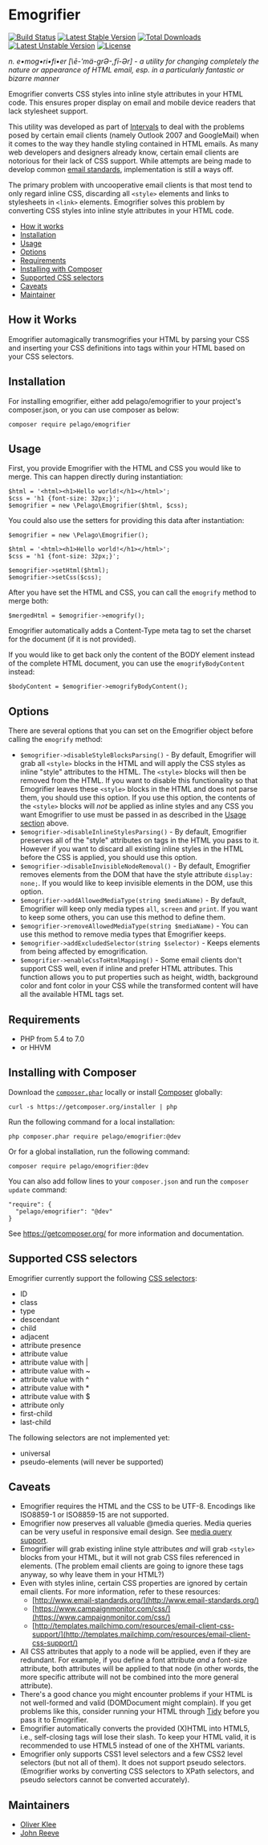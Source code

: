 # Emogrifier

[![Build Status](https://travis-ci.org/jjriv/emogrifier.svg?branch=master)](https://travis-ci.org/jjriv/emogrifier)
[![Latest Stable Version](https://poser.pugx.org/pelago/emogrifier/v/stable.svg)](https://packagist.org/packages/pelago/emogrifier)
[![Total Downloads](https://poser.pugx.org/pelago/emogrifier/downloads.svg)](https://packagist.org/packages/pelago/emogrifier)
[![Latest Unstable Version](https://poser.pugx.org/pelago/emogrifier/v/unstable.svg)](https://packagist.org/packages/pelago/emogrifier)
[![License](https://poser.pugx.org/pelago/emogrifier/license.svg)](https://packagist.org/packages/pelago/emogrifier)

_n. e•mog•ri•fi•er [\ē-'mä-grƏ-,fī-Ər\] - a utility for changing completely the
nature or appearance of HTML email, esp. in a particularly fantastic or bizarre
manner_

Emogrifier converts CSS styles into inline style attributes in your HTML code.
This ensures proper display on email and mobile device readers that lack
stylesheet support.

This utility was developed as part of [Intervals](http://www.myintervals.com/)
to deal with the problems posed by certain email clients (namely Outlook 2007
and GoogleMail) when it comes to the way they handle styling contained in HTML
emails. As many web developers and designers already know, certain email
clients are notorious for their lack of CSS support. While attempts are being
made to develop common [email standards](http://www.email-standards.org/),
implementation is still a ways off.

The primary problem with uncooperative email clients is that most tend to only
regard inline CSS, discarding all `<style>` elements and links to stylesheets
in `<link>` elements. Emogrifier solves this problem by converting CSS styles
into inline style attributes in your HTML code.

- [How it works](#how-it-works)
- [Installation](#installation)
- [Usage](#usage)
- [Options](#options)
- [Requirements](#requirements)
- [Installing with Composer](#installing-with-composer)
- [Supported CSS selectors](#supported-css-selectors)
- [Caveats](#caveats)
- [Maintainer](#maintainer)


## How it Works

Emogrifier automagically transmogrifies your HTML by parsing your CSS and
inserting your CSS definitions into tags within your HTML based on your CSS
selectors.


## Installation

For installing emogrifier, either add pelago/emogrifier to your
project's composer.json, or you can use composer as below:

```
composer require pelago/emogrifier
```


## Usage

First, you provide Emogrifier with the HTML and CSS you would like to merge.
This can happen directly during instantiation:

    $html = '<html><h1>Hello world!</h1></html>';
    $css = 'h1 {font-size: 32px;}';
    $emogrifier = new \Pelago\Emogrifier($html, $css);

You could also use the setters for providing this data after instantiation:

    $emogrifier = new \Pelago\Emogrifier();

    $html = '<html><h1>Hello world!</h1></html>';
    $css = 'h1 {font-size: 32px;}';

    $emogrifier->setHtml($html);
    $emogrifier->setCss($css);

After you have set the HTML and CSS, you can call the `emogrify` method to
merge both:

    $mergedHtml = $emogrifier->emogrify();

Emogrifier automatically adds a Content-Type meta tag to set the charset for
the document (if it is not provided).

If you would like to get back only the content of the BODY element instead of
the complete HTML document, you can use the `emogrifyBodyContent` instead:

    $bodyContent = $emogrifier->emogrifyBodyContent();


## Options

There are several options that you can set on the Emogrifier object before
calling the `emogrify` method:

* `$emogrifier->disableStyleBlocksParsing()` - By default, Emogrifier will grab
  all `<style>` blocks in the HTML and will apply the CSS styles as inline
  "style" attributes to the HTML. The `<style>` blocks will then be removed
  from the HTML. If you want to disable this functionality so that Emogrifier
  leaves these `<style>` blocks in the HTML and does not parse them, you should
  use this option. If you use this option, the contents of the `<style>` blocks
  will _not_ be applied as inline styles and any CSS you want Emogrifier to
  use must be passed in as described in the [Usage section](#usage) above.
* `$emogrifier->disableInlineStylesParsing()` - By default, Emogrifier
  preserves all of the "style" attributes on tags in the HTML you pass to it.
  However if you want to discard all existing inline styles in the HTML before
  the CSS is applied, you should use this option.
* `$emogrifier->disableInvisibleNodeRemoval()` - By default, Emogrifier removes
  elements from the DOM that have the style attribute `display: none;`.  If
  you would like to keep invisible elements in the DOM, use this option.
* `$emogrifier->addAllowedMediaType(string $mediaName)` - By default, Emogrifier
  will keep only media types `all`, `screen` and `print`. If you want to keep
  some others, you can use this method to define them.
* `$emogrifier->removeAllowedMediaType(string $mediaName)` - You can use this
  method to remove media types that Emogrifier keeps.
* `$emogrifier->addExcludedSelector(string $selector)` - Keeps elements from
  being affected by emogrification.
* `$emogrifier->enableCssToHtmlMapping()` - Some email clients don't support CSS
  well, even if inline and prefer HTML attributes. This function allows you to
  put properties such as height, width, background color and font color in your
  CSS while the transformed content will have all the available HTML tags set.


## Requirements

* PHP from 5.4 to 7.0
* or HHVM


## Installing with Composer

Download the [`composer.phar`](https://getcomposer.org/composer.phar) locally
or install [Composer](https://getcomposer.org/) globally:

    curl -s https://getcomposer.org/installer | php

Run the following command for a local installation:

    php composer.phar require pelago/emogrifier:@dev

Or for a global installation, run the following command:

    composer require pelago/emogrifier:@dev

You can also add follow lines to your `composer.json` and run the
`composer update` command:

    "require": {
      "pelago/emogrifier": "@dev"
    }

See https://getcomposer.org/ for more information and documentation.


## Supported CSS selectors

Emogrifier currently support the following
[CSS selectors](http://www.w3.org/TR/CSS2/selector.html):

 * ID
 * class
 * type
 * descendant
 * child
 * adjacent
 * attribute presence
 * attribute value
 * attribute value with |
 * attribute value with ~
 * attribute value with ^
 * attribute value with *
 * attribute value with $
 * attribute only
 * first-child
 * last-child

The following selectors are not implemented yet:

 * universal
 * pseudo-elements (will never be supported)


## Caveats

* Emogrifier requires the HTML and the CSS to be UTF-8. Encodings like
  ISO8859-1 or ISO8859-15 are not supported.
* Emogrifier now preserves all valuable @media queries. Media queries
  can be very useful in responsive email design. See
  [media query support](https://litmus.com/help/email-clients/media-query-support/).
* Emogrifier will grab existing inline style attributes _and_ will
  grab `<style>` blocks from your HTML, but it will not grab CSS files
  referenced in <link> elements. (The problem email clients are going to ignore
  these tags anyway, so why leave them in your HTML?)
* Even with styles inline, certain CSS properties are ignored by certain email
  clients. For more information, refer to these resources:
    * [http://www.email-standards.org/](http://www.email-standards.org/)
    * [https://www.campaignmonitor.com/css/](https://www.campaignmonitor.com/css/)
    * [http://templates.mailchimp.com/resources/email-client-css-support/](http://templates.mailchimp.com/resources/email-client-css-support/)
* All CSS attributes that apply to a node will be applied, even if they are
  redundant. For example, if you define a font attribute _and_ a font-size
  attribute, both attributes will be applied to that node (in other words, the
  more specific attribute will not be combined into the more general
  attribute).
* There's a good chance you might encounter problems if your HTML is not
  well-formed and valid (DOMDocument might complain). If you get problems like
  this, consider running your HTML through
  [Tidy](http://php.net/manual/en/book.tidy.php) before you pass it to
  Emogrifier.
* Emogrifier automatically converts the provided (X)HTML into HTML5, i.e.,
  self-closing tags will lose their slash. To keep your HTML valid, it is
  recommended to use HTML5 instead of one of the XHTML variants.
* Emogrifier only supports CSS1 level selectors and a few CSS2 level selectors
  (but not all of them). It does not support pseudo selectors. (Emogrifier
  works by converting CSS selectors to XPath selectors, and pseudo selectors
  cannot be converted accurately).


## Maintainers

* [Oliver Klee](https://github.com/oliverklee)
* [John Reeve](https://github.com/jjriv)
